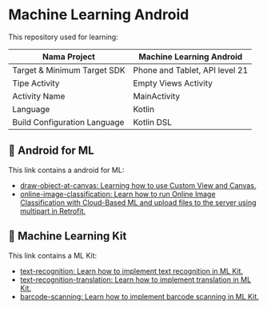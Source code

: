 # Machine Learning Android

This repository used for learning:

| Nama Project                  | Machine Learning Android       |
|-------------------------------|--------------------------------|
| Target & Minimum Target SDK   | Phone and Tablet, API level 21 |
| Tipe Activity                 | Empty Views Activity           | 
| Activity Name                 | MainActivity                   |
| Language                      | Kotlin                         |
| Build Configuration Language  | Kotlin DSL                     |

## 📱 Android for ML

This link contains a android for ML:

- [draw-object-at-canvas: Learning how to use Custom View and Canvas.](https://github.com/kisahtegar/machine-learning-android/tree/draw-object-at-canvas)
- [online-image-classification: Learn how to run Online Image Classification with Cloud-Based ML and upload files to the server using multipart in Retrofit.](https://github.com/kisahtegar/machine-learning-android/tree/online-image-classification)

## 🤖 Machine Learning Kit

This link contains a ML Kit:

- [text-recognition: Learn how to implement text recognition in ML Kit.](https://github.com/kisahtegar/machine-learning-android/tree/text-recognition)
- [text-recognition-translation: Learn how to implement translation in ML Kit.](https://github.com/kisahtegar/machine-learning-android/tree/text-recognition-translation)
- [barcode-scanning: Learn how to implement barcode scanning in ML Kit.](https://github.com/kisahtegar/machine-learning-android/tree/barcode-scanning)
